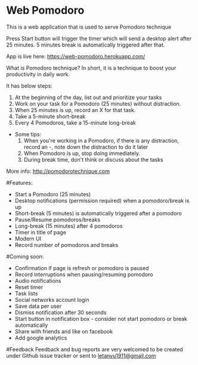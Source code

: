 # Web Pomodoro
This is a web application that is used to serve Pomodoro technique

Press Start button will trigger the timer which will send a desktop alert after 25 minutes.
5 minutes break is automatically triggered after that.

App is live here: https://web-pomodoro.herokuapp.com/

What is Pomodoro technique? 
In short, it is a technique to boost your productivity in daily work. 

It has below steps:

1. At the beginning of the day, list out and prioritize your tasks
2. Work on your task for a Pomodoro (25 minutes) without distraction.
3. When 25 minutes is up, record an X for that task.
4. Take a 5-minute short-break
5. Every 4 Pomodoros, take a 15-minute long-break
 * Some tips:
    1. When you're working in a Pomodoro, if there is any distraction, record an -, note down the distraction to do it later
    2. When Pomodoro is up, stop doing immediately.
    3. During break time, don't think or discuss about the tasks

More info: http://pomodorotechnique.com

#Features:
* Start a Pomodoro (25 minutes)
* Desktop notifications (permission required) when a pomodoro/break is up
* Short-break (5 minutes) is automatically triggered after a pomodoro
* Pause/Resume pomodoros/breaks
* Long-break (15 minutes) after 4 pomodoros
* Timer in title of page
* Modern UI
* Record number of pomodoros and breaks

#Coming soon:
* Confirmation if page is refresh or pomodoro is paused
* Record interruptions when pausing/resuming pomodoro
* Audio notifications
* Reset timer
* Task lists
* Social networks account login
* Save data per user
* Dismiss notification after 30 seconds
* Start button in notification box - consider not start pomodoro or break automatically
* Share with friends and like on facebook
* Add google analytics

#Feedback
Feedback and bug reports are very welcomed to be created under Github issue tracker or sent to letanvu1911@gmail.com
